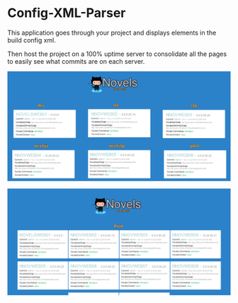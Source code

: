 # Config-XML-Parser
This application goes through your project and displays elements in the build config xml.

Then host the project on a 100% uptime server to consolidate all the pages to easily see what commits are
on each server.

![Picture](https://github.com/codeNovels/Config-XML-Parser/blob/master/qaserverlist.png)

![Picture](https://github.com/codeNovels/Config-XML-Parser/blob/master/novelsserverlist.PNG)

